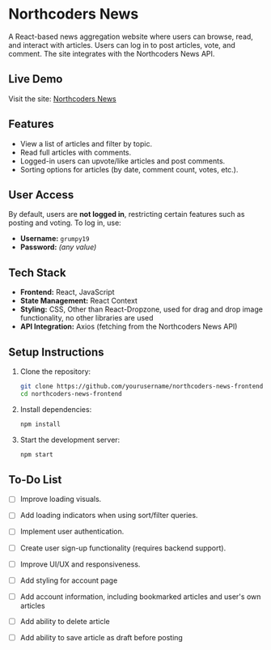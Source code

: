# Northcoders News

A React-based news aggregation website where users can browse, read, and interact with articles. Users can log in to post articles, vote, and comment. The site integrates with the Northcoders News API.

## Live Demo
Visit the site: [Northcoders News](https://ollie-northcoders-news.netlify.app/explore/article/12)

## Features
- View a list of articles and filter by topic.
- Read full articles with comments.
- Logged-in users can upvote/like articles and post comments.
- Sorting options for articles (by date, comment count, votes, etc.).

## User Access
By default, users are **not logged in**, restricting certain features such as posting and voting. To log in, use:
- **Username:** `grumpy19`
- **Password:** *(any value)*

## Tech Stack
- **Frontend:** React, JavaScript
- **State Management:** React Context
- **Styling:** CSS, Other than React-Dropzone, used for drag and drop image functionality, no other libraries are used
- **API Integration:** Axios (fetching from the Northcoders News API)

## Setup Instructions
1. Clone the repository:
   ```sh
   git clone https://github.com/yourusername/northcoders-news-frontend.git
   cd northcoders-news-frontend
   ```
2. Install dependencies:
   ```sh
   npm install
   ```
3. Start the development server:
   ```sh
   npm start
   ```

## To-Do List
- [ ] Improve loading visuals.
- [ ] Add loading indicators when using sort/filter queries.
- [ ] Implement user authentication.
- [ ] Create user sign-up functionality (requires backend support).
- [ ] Improve UI/UX and responsiveness.
- [ ] Add styling for account page
- [ ] Add account information, including bookmarked articles and user's own articles
- [ ] Add ability to delete article
- [ ] Add ability to save article as draft before posting


